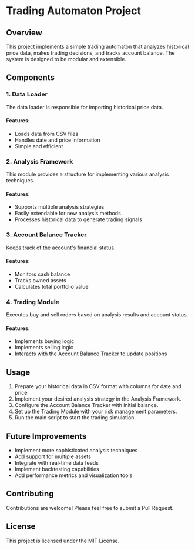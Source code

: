 # Trading Automaton Project

## Overview
This project implements a simple trading automaton that analyzes historical price data, makes trading decisions, and tracks account balance. The system is designed to be modular and extensible.

## Components

### 1. Data Loader
The data loader is responsible for importing historical price data.

#### Features:
- Loads data from CSV files
- Handles date and price information
- Simple and efficient

### 2. Analysis Framework
This module provides a structure for implementing various analysis techniques.

#### Features:
- Supports multiple analysis strategies
- Easily extendable for new analysis methods
- Processes historical data to generate trading signals

### 3. Account Balance Tracker
Keeps track of the account's financial status.

#### Features:
- Monitors cash balance
- Tracks owned assets
- Calculates total portfolio value

### 4. Trading Module
Executes buy and sell orders based on analysis results and account status.

#### Features:
- Implements buying logic
- Implements selling logic
- Interacts with the Account Balance Tracker to update positions

## Usage

1. Prepare your historical data in CSV format with columns for date and price.
2. Implement your desired analysis strategy in the Analysis Framework.
3. Configure the Account Balance Tracker with initial balance.
4. Set up the Trading Module with your risk management parameters.
5. Run the main script to start the trading simulation.

## Future Improvements

- Implement more sophisticated analysis techniques
- Add support for multiple assets
- Integrate with real-time data feeds
- Implement backtesting capabilities
- Add performance metrics and visualization tools

## Contributing

Contributions are welcome! Please feel free to submit a Pull Request.

## License

This project is licensed under the MIT License.
